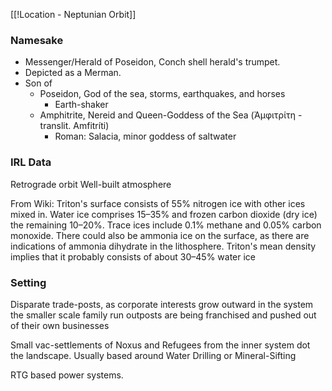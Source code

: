 [[!Location - Neptunian Orbit]]

### Namesake
- Messenger/Herald of Poseidon, Conch shell herald's trumpet.
- Depicted as a Merman. 
- Son of 
	- Poseidon, God of the sea, storms, earthquakes, and horses
		- Earth-shaker
	- Amphitrite, Nereid and Queen-Goddess of the Sea (Ἀμφιτρίτη - translit. Amfitríti)
		- Roman: Salacia, minor goddess of saltwater

### IRL Data
Retrograde orbit
Well-built atmosphere 

From Wiki:
Triton's surface consists of 55% nitrogen ice with other ices mixed in. Water ice comprises 15–35% and frozen carbon dioxide (dry ice) the remaining 10–20%. Trace ices include 0.1% methane and 0.05% carbon monoxide. There could also be ammonia ice on the surface, as there are indications of ammonia dihydrate in the lithosphere. Triton's mean density implies that it probably consists of about 30–45% water ice
### Setting
Disparate trade-posts, as corporate interests grow outward in the system the smaller scale family run outposts are being franchised and pushed out of their own businesses

Small vac-settlements of Noxus and Refugees from the inner system dot the landscape. Usually based around Water Drilling or Mineral-Sifting

RTG based power systems. 

